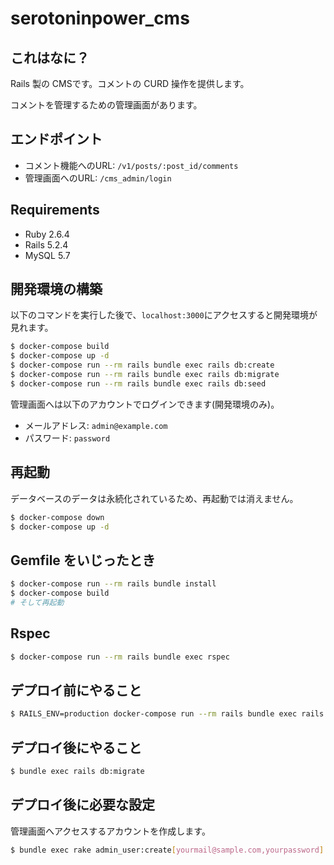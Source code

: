 # serotoninpower_cms

## これはなに？

Rails 製の CMSです。コメントの CURD 操作を提供します。

コメントを管理するための管理画面があります。

## エンドポイント

* コメント機能へのURL: `/v1/posts/:post_id/comments`
* 管理画面へのURL: `/cms_admin/login`

## Requirements

* Ruby 2.6.4
* Rails 5.2.4
* MySQL 5.7

## 開発環境の構築

以下のコマンドを実行した後で、`localhost:3000`にアクセスすると開発環境が見れます。

```sh
$ docker-compose build
$ docker-compose up -d
$ docker-compose run --rm rails bundle exec rails db:create
$ docker-compose run --rm rails bundle exec rails db:migrate
$ docker-compose run --rm rails bundle exec rails db:seed
```

管理画面へは以下のアカウントでログインできます(開発環境のみ)。

* メールアドレス: `admin@example.com`
* パスワード: `password`

## 再起動

データベースのデータは永続化されているため、再起動では消えません。

```sh
$ docker-compose down
$ docker-compose up -d
```

## Gemfile をいじったとき

```sh
$ docker-compose run --rm rails bundle install
$ docker-compose build
# そして再起動
```

## Rspec

```sh
$ docker-compose run --rm rails bundle exec rspec
```
## デプロイ前にやること

```sh
$ RAILS_ENV=production docker-compose run --rm rails bundle exec rails assets:precompile
```

## デプロイ後にやること

```sh
$ bundle exec rails db:migrate
```

## デプロイ後に必要な設定

管理画面へアクセスするアカウントを作成します。

```sh
$ bundle exec rake admin_user:create[yourmail@sample.com,yourpassword]
```
